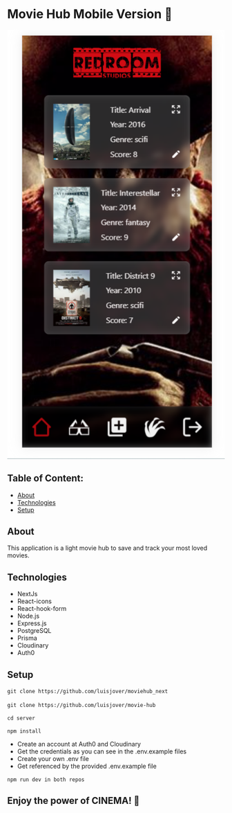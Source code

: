 # Movie Hub Mobile Version 🍿


<img width="1600"  alt="Devify" src="./public/assets/images/readmeImage.png">



## Table of Content:

- [About](#about)
- [Technologies](#technologies)
- [Setup](#setup)

## About

This application is a light movie hub to save and track your most loved movies.


## Technologies
- NextJs
- React-icons
- React-hook-form
- Node.js
- Express.js
- PostgreSQL
- Prisma
- Cloudinary
- Auth0


## Setup
```
git clone https://github.com/luisjover/moviehub_next

git clone https://github.com/luisjover/movie-hub
```

```
cd server
```

```
npm install
```
- Create an account at Auth0 and Cloudinary
- Get the credentials as you can see in the .env.example files
- Create your own .env file 
- Get referenced by the provided .env.example file

```
npm run dev in both repos
```

## Enjoy the power of CINEMA! 🍿
